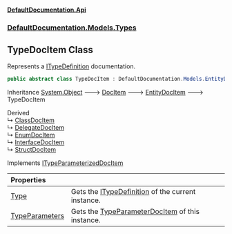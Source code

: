 #### [DefaultDocumentation\.Api](../../../../index.md 'index')
### [DefaultDocumentation\.Models\.Types](../../../../index.md#DefaultDocumentation.Models.Types 'DefaultDocumentation\.Models\.Types')

## TypeDocItem Class

Represents a [ITypeDefinition](https://github.com/icsharpcode/ILSpy 'ICSharpCode\.Decompiler\.TypeSystem\.ITypeDefinition') documentation\.

```csharp
public abstract class TypeDocItem : DefaultDocumentation.Models.EntityDocItem, DefaultDocumentation.Models.ITypeParameterizedDocItem
```

Inheritance [System\.Object](https://docs.microsoft.com/en-us/dotnet/api/System.Object 'System\.Object') &#129106; [DocItem](../../DocItem/index.md 'DefaultDocumentation\.Models\.DocItem') &#129106; [EntityDocItem](../../EntityDocItem/index.md 'DefaultDocumentation\.Models\.EntityDocItem') &#129106; TypeDocItem

Derived  
&#8627; [ClassDocItem](../ClassDocItem/index.md 'DefaultDocumentation\.Models\.Types\.ClassDocItem')  
&#8627; [DelegateDocItem](../DelegateDocItem/index.md 'DefaultDocumentation\.Models\.Types\.DelegateDocItem')  
&#8627; [EnumDocItem](../EnumDocItem/index.md 'DefaultDocumentation\.Models\.Types\.EnumDocItem')  
&#8627; [InterfaceDocItem](../InterfaceDocItem/index.md 'DefaultDocumentation\.Models\.Types\.InterfaceDocItem')  
&#8627; [StructDocItem](../StructDocItem/index.md 'DefaultDocumentation\.Models\.Types\.StructDocItem')

Implements [ITypeParameterizedDocItem](../../ITypeParameterizedDocItem/index.md 'DefaultDocumentation\.Models\.ITypeParameterizedDocItem')

| Properties | |
| :--- | :--- |
| [Type](Type.md 'DefaultDocumentation\.Models\.Types\.TypeDocItem\.Type') | Gets the [ITypeDefinition](https://github.com/icsharpcode/ILSpy 'ICSharpCode\.Decompiler\.TypeSystem\.ITypeDefinition') of the current instance\. |
| [TypeParameters](TypeParameters.md 'DefaultDocumentation\.Models\.Types\.TypeDocItem\.TypeParameters') | Gets the [TypeParameterDocItem](../../Parameters/TypeParameterDocItem/index.md 'DefaultDocumentation\.Models\.Parameters\.TypeParameterDocItem') of this instance\. |
